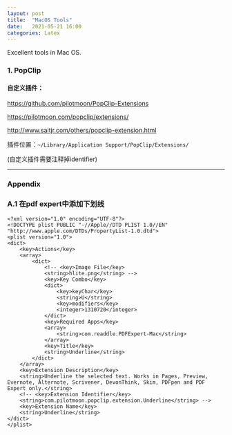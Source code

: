 ```yaml
---
layout: post
title:  "MacOS Tools"
date:   2021-05-21 16:00 
categories: Latex
---
```


Excellent tools in Mac OS.

### 1. PopClip

#### 自定义插件：

https://github.com/pilotmoon/PopClip-Extensions

https://pilotmoon.com/popclip/extensions/

http://www.saitjr.com/others/popclip-extension.html

插件位置：`~/Library/Application Support/PopClip/Extensions/` 

(自定义插件需要注释掉identifier)





---

### Appendix

### A.1 在pdf expert中添加下划线

```
<?xml version="1.0" encoding="UTF-8"?>
<!DOCTYPE plist PUBLIC "-//Apple//DTD PLIST 1.0//EN" "http://www.apple.com/DTDs/PropertyList-1.0.dtd">
<plist version="1.0">
<dict>
	<key>Actions</key>
	<array>
		<dict>
			<!-- <key>Image File</key>
			<string>hlite.png</string> -->
			<key>Key Combo</key>
			<dict>
				<key>keyChar</key>
				<string>U</string>
				<key>modifiers</key>
				<integer>1310720</integer>
			</dict>
			<key>Required Apps</key>
			<array>
				<string>com.readdle.PDFExpert-Mac</string>
			</array>
			<key>Title</key>
			<string>Underline</string>
		</dict>
	</array>
	<key>Extension Description</key>
	<string>Underline the selected text. Works in Pages, Preview, Evernote, Alternote, Scrivener, DevonThink, Skim, PDFpen and PDF Expert only.</string>
	<!-- <key>Extension Identifier</key>
	<string>com.pilotmoon.popclip.extension.Underline</string> -->
	<key>Extension Name</key>
	<string>Underline</string>
</dict>
</plist>

```

